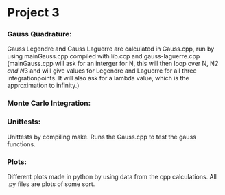 # Project 3
### Gauss Quadrature:
Gauss Legendre and Gauss Laguerre are calculated in Gauss.cpp, run by using mainGauss.cpp compiled with lib.ccp and gauss-laguerre.cpp
(mainGauss.cpp will ask for an interger for N, this will then loop over N, N*2 and N*3 and will give values for Legendre and Laguerre for all three integrationpoints. It will also ask for a lambda value, which is the approximation to infinity.)

### Monte Carlo Integration:

### Unittests:
Unittests by compiling make. Runs the Gauss.cpp to test the gauss functions. 

### Plots:
Different plots made in python by using data from the cpp calculations. All .py files are plots of some sort. 
